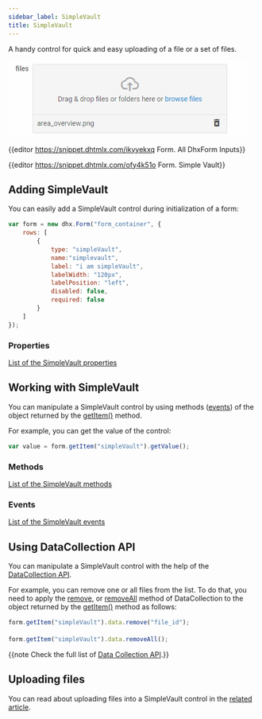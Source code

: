 ```yaml
---
sidebar_label: SimpleVault
title: SimpleVault
---          
```


A handy control for quick and easy uploading of a file or a set of files.

![SimpleVault control](../assets/form/form_simplevault.png)

{{editor    https://snippet.dhtmlx.com/ikyyekxq	Form. All DhxForm Inputs}}

{{editor	https://snippet.dhtmlx.com/ofy4k51o	Form. Simple Vault}}

## Adding SimpleVault 

You can easily add a SimpleVault control during initialization of a form:

~~~js
var form = new dhx.Form("form_container", {
	rows: [
    	{
			type: "simpleVault",
			name:"simplevault",
			label: "i am simpleVault",
			labelWidth: "120px",
			labelPosition: "left",
			disabled: false,
			required: false
		}
    ]
});
~~~

### Properties

[List of the SimpleVault properties](form/api/simplevault/api_simplevault_properties.md)

## Working with SimpleVault

You can manipulate a SimpleVault control by using methods ([events](#eventhandling)) of the object returned by the [getItem()](form/api/form_getitem_method.md) method.

For example, you can get the value of the control:

~~~js
var value = form.getItem("simpleVault").getValue();
~~~

### Methods

[List of the SimpleVault methods](form/api/api_overview.md#methods-10)

### Events

[List of the SimpleVault events](form/api/api_overview.md#events-10)


## Using DataCollection API

You can manipulate a SimpleVault control with the help of the [DataCollection API](https://docs.dhtmlx.com/vault/api__refs__data_methods.html).

For example, you can remove one or all files from the list. To do that, you need to apply the [remove](https://docs.dhtmlx.com/vault/api__data__remove.html), or [removeAll](https://docs.dhtmlx.com/vault/api__data__removeall.html) method of DataCollection to the object returned by the [getItem()](form/api/form_getitem_method.md) method as follows:

~~~js
form.getItem("simpleVault").data.remove("file_id");

form.getItem("simpleVault").data.removeAll();
~~~

{{note Check the full list of [Data Collection API](https://docs.dhtmlx.com/vault/api__refs__data_methods.html).}}

## Uploading files

You can read about uploading files into a SimpleVault control in the [related article](https://docs.dhtmlx.com/vault/uploading_files.html). 